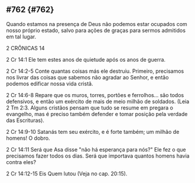 ## #762 {#762}

Quando estamos na presença de Deus não podemos estar ocupados com nosso próprio estado, salvo para ações de graças para sermos admitidos em tal lugar.

2 CRÔNICAS 14

2 Cr 14:1 Ele tem estes anos de quietude após os anos de guerra.

2 Cr 14:2-5 Conte quantas coisas más ele destruiu. Primeiro, precisamos nos livrar das coisas que sabemos não agradar ao Senhor, e então podemos edificar nossa vida cristã.

2 Cr 14:6-8 Repare que os muros, torres, portões e ferrolhos... são todos defensivos, e então um exército de mais de meio milhão de soldados. (Leia 2 Tm 2:3\. Alguns cristãos pensam que tudo se resume em pregara o evangelho, mas é preciso também defender e tomar posição pela verdade das Escrituras).

2 Cr 14:9-10 Satanás tem seu exército, e é forte também; um milhão de homens! O dobro.

2 Cr 14:11 Será que Asa disse &quot;não há esperança para nós?&quot; Ele fez o que precisamos fazer todos os dias. Será que importava quantos homens havia contra eles?

2 Cr 14:12-15 Eis Quem lutou (Veja no cap. 20:15).